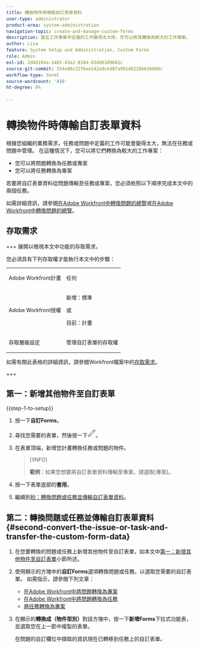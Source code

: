 ```yaml
---
title: 轉換物件時傳輸自訂表單資料
user-type: administrator
product-area: system-administration
navigation-topic: create-and-manage-custom-forms
description: 當在工作專案中定義的工作變得太大時，您可以將其轉換為較大的工作專案。
author: Lisa
feature: System Setup and Administration, Custom Forms
role: Admin
exl-id: 2d4d104a-1465-43e2-8184-83dd63d9681c
source-git-commit: 554e08c22f6ee142a9ced8fa991d0126b6360b0c
workflow-type: tm+mt
source-wordcount: '416'
ht-degree: 0%

---
```


# 轉換物件時傳輸自訂表單資料

根據您組織的業務需求，任務或問題中定義的工作可能會變得太大，無法在任務或問題中管理。 在這種情況下，您可以將它們轉換為較大的工作專案：

* 您可以將問題轉換為任務或專案
* 您可以將任務轉換為專案

若要將自訂表單資料從問題傳輸至任務或專案，您必須依照以下順序完成本文中的兩個任務。

如需詳細資訊，請參閱[在Adobe Workfront中轉換問題的總覽](../../../manage-work/issues/convert-issues/convert-issues.md)或[在Adobe Workfront中轉換問題的總覽](../../../manage-work/issues/convert-issues/convert-issues.md)。

## 存取需求

+++ 展開以檢視本文中功能的存取需求。

您必須具有下列存取權才能執行本文中的步驟：

<table style="table-layout:auto"> 
 <col> 
 <col> 
 <tbody> 
  <tr data-mc-conditions=""> 
   <td role="rowheader"> <p>Adobe Workfront計畫</p> </td> 
   <td>任何</td> 
  </tr> 
  <tr> 
   <td role="rowheader">Adobe Workfront授權</td> 
   <td>
   <p>新增：標準</p>
   <p>或</p>
   <p>目前：計畫</p></td> 
  </tr> 
  <tr data-mc-conditions=""> 
   <td role="rowheader">存取層級設定</td> 
   <td> <p>管理自訂表單的存取權</p> </td> 
  </tr> 
 </tbody> 
</table>

如需有關此表格的詳細資訊，請參閱Workfront檔案中的[存取需求](/help/quicksilver/administration-and-setup/add-users/access-levels-and-object-permissions/access-level-requirements-in-documentation.md)。

+++

## 第一：新增其他物件至自訂表單

{{step-1-to-setup}}

1. 按一下&#x200B;**自訂Forms**。
1. 尋找您需要的表單，然後按一下![編輯圖示](assets/edit-icon.png)。
1. 在表單頂端，新增您計畫轉換任務或問題的物件。

   >[!INFO]
   >
   >**範例**：如果您想要將自訂表單資料傳輸至專案，請選取[專案]。

1. 按一下表單底部的&#x200B;**套用**。

1. 繼續到[秒：轉換問題或任務並傳輸自訂表單資料](#second-convert-the-issue-or-task-and-transfer-the-custom-form-data)。

## 第二：轉換問題或任務並傳輸自訂表單資料 {#second-convert-the-issue-or-task-and-transfer-the-custom-form-data}

1. 在您要轉換的問題或任務上新增其他物件至自訂表單，如本文中[第一：新增其他物件至自訂表單](#first-add-additonal-objects-to-the-custom-form)小節所述。
1. 使用顯示的方塊中的&#x200B;**自訂Forms**&#x200B;選項轉換問題或任務，以選取您需要的自訂表單。 如需指示，請參閱下列文章：

   * [在Adobe Workfront中將問題轉換為專案](../../../manage-work/issues/convert-issues/convert-issue-to-project.md)
   * [在Adobe Workfront中將問題轉換為任務](../../../manage-work/issues/convert-issues/convert-issue-to-task.md)
   * [將任務轉換為專案](../../../manage-work/tasks/manage-tasks/convert-task-to-project.md)

1. 在顯示的&#x200B;**轉換成（物件型別）**&#x200B;對話方塊中，按一下&#x200B;**新增Forms**&#x200B;下拉式功能表，並選取您在上一節中複製的表單。

   在問題的自訂欄位中擷取的資訊現在已轉移到任務上的自訂表單。


<!--
## First: Copy the custom form {#first-copy-the-custom-form}

First you need to make sure that you retain any custom form data on a task or issue you want to convert. Because the custom form data must be an exact match on the converted item, it is best practice to duplicate the form so that you can attach it to the new object.

>[!TIP]
>
>Another way to retain custom form data in this situation is to add the larger object type to the custom form. For instructions, see [Create a custom form](/help/quicksilver/administration-and-setup/customize-workfront/create-manage-custom-forms/form-designer/design-a-form/design-a-form.md).

1. Click the **Main Menu** icon ![Main menu icon](assets/main-menu-icon.png) in the upper-right corner of Adobe Workfront, then click **Setup** ![Gear settings icon](assets/gear-icon-settings.png).

1. Click **Custom Forms**.
1. Select the task- or issue-type custom form, then click **Copy**.
1. In the **Custom Form** dialog box, specify a name for the new form.  

1. From the **Form Type** drop-down menu, select the type of object you want to create the new custom form for

   **Example:** If you want to transfer the custom form data to a project, select Project.

1. Click **Copy Form**.

   This copied custom form can now be attached to a task or project.

1. Continue on to [Second: Convert the issue or task and transfer the custom form data](#second-convert-the-issue-or-task-and-transfer-the-custom-form-data).
-->